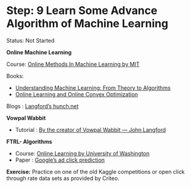 # Step: 9 Learn Some Advance Algorithm of Machine Learning

Status: Not Started

**Online Machine Learning**

Course: [Online Methods In Machine Learning by MIT](http://www.mit.edu/~rakhlin/6.883/)

Books:

- [Understanding Machine Learning: From Theory to Algorithms](http://www.cs.huji.ac.il/~shais/UnderstandingMachineLearning/index.html)
- [Online Learning and Online Convex Optimization](http://www.cs.huji.ac.il/~shais/papers/OLsurvey.pdf)

Blogs : [Langford’s hunch.net](http://hunch.net/)

**Vowpal Wabbit**

- Tutorial : [By the creator of Vowpal Wabbit — John Langford](https://github.com/JohnLangford/vowpal_wabbit/wiki/Tutorial)

**FTRL- Algorithms**

- Course: [Online Learning by University of Washington](http://courses.cs.washington.edu/courses/cse599s/12sp/index.html)
- Paper : [Google’s ad click prediction](http://www.eecs.tufts.edu/~dsculley/papers/ad-click-prediction.pdf)

**Exercise:** Practice on one of the old Kaggle competitions or open click through rate data sets as provided by Criteo.